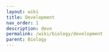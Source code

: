 ```yaml
---
layout: wiki
title: Development
nav_order: 1
description: devo
permalink: /wiki/biology/development
parent: Biology
---
```


